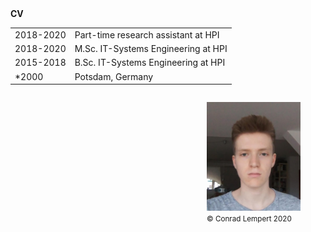 
<div style="float:left">
<b>CV</b>

<br/>
<table style="border:0" >
  <tr>
    <td>2018-2020</td>
    <td>Part-time research assistant at HPI</td>
  </tr>
  <tr>
    <td>2018-2020</td>
    <td>M.Sc. IT-Systems Engineering  at HPI</td>
  </tr>
  <tr>
    <td>2015-2018</td>
    <td>B.Sc. IT-Systems Engineering at HPI</td>
  </tr>
  <tr>
    <td>*2000</td>
    <td>Potsdam, Germany</td>
  </tr>

</table>

</div>
<figure style="float:right">
<img src="../pic.jpg" width="150" />
<footer><small>&copy; Conrad Lempert 2020</small></footer>
</figure>
